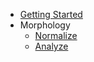 - [Getting Started](GettingStarted.md)
- Morphology
	- [Normalize](Morph/Normalize.md)
	- [Analyze](Morph/Analyze.md)